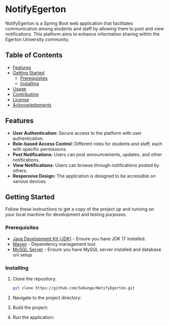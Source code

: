 # NotifyEgerton

NotifyEgerton is a Spring Boot web application that facilitates communication among students and staff by allowing them to post and view notifications. This platform aims to enhance information sharing within the Egerton University community.

## Table of Contents
- [Features](#features)
- [Getting Started](#getting-started)
  - [Prerequisites](#prerequisites)
  - [Installing](#installing)
- [Usage](#usage)
- [Contributing](#contributing)
- [License](#license)
- [Acknowledgments](#acknowledgments)

## Features

- **User Authentication:** Secure access to the platform with user authentication.
- **Role-based Access Control:** Different roles for students and staff, each with specific permissions.
- **Post Notifications:** Users can post announcements, updates, and other notifications.
- **View Notifications:** Users can browse through notifications posted by others.
- **Responsive Design:** The application is designed to be accessible on various devices.

## Getting Started

Follow these instructions to get a copy of the project up and running on your local machine for development and testing purposes.

### Prerequisites

- [Java Development Kit (JDK)](https://www.oracle.com/java/technologies/downloads/#java17) - Ensure you have JDK 17 installed.
- [Maven](https://maven.apache.org/download.cgi) - Dependency management tool.
- [MySQL Server](https://dev.mysql.com/downloads/mysql/) - Ensure you have MySQL server installed and database uni setup

### Installing

1. Clone the repository:

   ```bash
   git clone https://github.com/Sobunge/NotifyEgerton.git

2. Navigate to the project directory:
3. Build the project:
4. Run the application:

